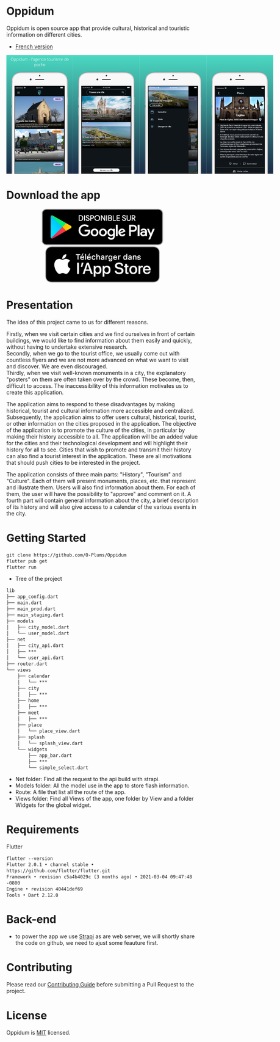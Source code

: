 # Oppidum

Oppidum is open source app that provide cultural, historical and touristic information on different cities.

* [French version](https://github.com/O-Plums/Oppidum/blob/main/ReadmeFR.md)

<div style='display:flex;flex-direction:row'>
<img src="https://github.com/O-Plums/Oppidum/blob/main/repo_images/screenshot1.png" width="175" height="auto" />
<img src="https://github.com/O-Plums/Oppidum/blob/main/repo_images/screenshot2.png" width="175" height="auto" />
<img src="https://github.com/O-Plums/Oppidum/blob/main/repo_images/screenshot3.png" width="175" height="auto" />
<img src="https://github.com/O-Plums/Oppidum/blob/main/repo_images/screenshot4.png" width="175" height="auto" />
</div>

# Download the app
<p align="center">
  <a href="https://play.google.com/store/apps/details?id=com.oppidum.app">
    <img src="https://github.com/O-Plums/Oppidum/blob/main/repo_images/playstore.png" width="318px" alt="android logo" />
  </a>
     <a href="https://apps.apple.com/us/app/oppidum/id1574072581">
    <img src="https://github.com/O-Plums/Oppidum/blob/main/repo_images/appstore.png" width="300px" alt="ios logo" />
  </a>
</p>

# Presentation

The idea of this project came to us for different reasons. 

Firstly, when we visit certain cities and we find ourselves in front of certain buildings, we would like to find information about them easily and quickly, without having to undertake extensive research. \
Secondly, when we go to the tourist office, we usually come out with countless flyers and we are not more advanced on what we want to visit and discover. We are even discouraged. \
Thirdly, when we visit well-known monuments in a city, the explanatory "posters" on them are often taken over by the crowd. These become, then, difficult to access. The inaccessibility of this information motivates us to create this application. 

The application aims to respond to these disadvantages by making historical, tourist and cultural information more accessible and centralized.
Subsequently, the application aims to offer users cultural, historical, tourist, or other information on the cities proposed in the application. The objective of the application is to promote the culture of the cities, in particular by making their history accessible to all. The application will be an added value for the cities and their technological development and will highlight their history for all to see. Cities that wish to promote and transmit their history can also find a tourist interest in the application. These are all motivations that should push cities to be interested in the project. 

The application consists of three main parts: "History", "Tourism" and "Culture". Each of them will present monuments, places, etc. that represent and illustrate them. Users will also find information about them. For each of them, the user will have the possibility to "approve" and comment on it. A fourth part will contain general information about the city, a brief description of its history and will also give access to a calendar of the various events in the city.

# Getting Started

```
git clone https://github.com/O-Plums/Oppidum
flutter pub get
flutter run
```
* Tree of the project
```
lib
├── app_config.dart 
├── main.dart
├── main_prod.dart
├── main_staging.dart
├── models
│   ├── city_model.dart
│   └── user_model.dart
├── net 
│   ├── city_api.dart
│   ├── ***
│   └── user_api.dart
├── router.dart
└── views
    ├── calendar
    │   └── ***
    ├── city
    │   ├── ***
    ├── home
    │   ├── ***
    ├── meet
    │   ├── ***
    ├── place
    │   └── place_view.dart
    ├── splash
    │   └── splash_view.dart
    └── widgets
        ├── app_bar.dart
        ├── ***
        └── simple_select.dart
```
* Net folder: Find all the request to the api build with strapi.
* Models folder: All the model use in the app to store flash information.
* Route: A file that list all the route of the app.
* Views folder: Find all Views of the app, one folder by View and a folder Widgets for the global widget.

# Requirements

Flutter
```
flutter --version
Flutter 2.0.1 • channel stable • https://github.com/flutter/flutter.git
Framework • revision c5a4b4029c (3 months ago) • 2021-03-04 09:47:48 -0800
Engine • revision 40441def69
Tools • Dart 2.12.0
```
# Back-end

* to power the app we use [Strapi](https://github.com/strapi/strapi) as are web server, we will shortly share the code on github, we need to ajust some feauture first.

# Contributing

Please read our [Contributing Guide](https://github.com/O-Plums/Oppidum/blob/main/CONTRIBUTING.md) before submitting a Pull Request to the project.

# License

Oppidum is [MIT](https://github.com/O-Plums/Oppidum/blob/main/LICENSE) licensed.
